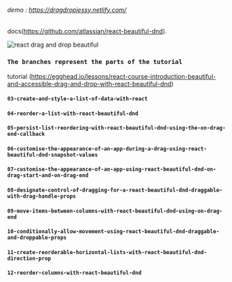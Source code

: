 ###### demo : https://dragdropjessy.netlify.com/
docs(https://github.com/atlassian/react-beautiful-dnd). <br>

![react drag and drop beautiful](https://user-images.githubusercontent.com/2182637/53611918-54c1ff80-3c24-11e9-9917-66ac3cef513d.png)

### `The branches represent the parts of the tutorial`
tutorial (https://egghead.io/lessons/react-course-introduction-beautiful-and-accessible-drag-and-drop-with-react-beautiful-dnd)

#### `03-create-and-style-a-list-of-data-with-react`
#### `04-reorder-a-list-with-react-beautiful-dnd`
#### `05-persist-list-reordering-with-react-beautiful-dnd-using-the-on-drag-end-callback`
#### `06-customise-the-appearance-of-an-app-during-a-drag-using-react-beautiful-dnd-snapshot-values`
#### `07-customise-the-appearance-of-an-app-using-react-beautiful-dnd-on-drag-start-and-on-drag-end`
#### `08-designate-control-of-dragging-for-a-react-beautiful-dnd-draggable-with-drag-handle-props`
#### `09-move-items-between-columns-with-react-beautiful-dnd-using-on-drag-end`
#### `10-conditionally-allow-movement-using-react-beautiful-dnd-draggable-and-droppable-props`
#### `11-create-reorderable-horizontal-lists-with-react-beautiful-dnd-direction-prop`
#### `12-reorder-columns-with-react-beautiful-dnd`
